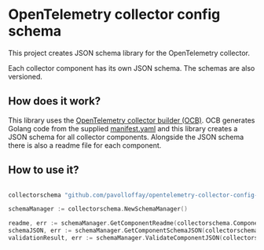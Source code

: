 # OpenTelemetry collector config schema

This project creates JSON schema library for the OpenTelemetry collector.

Each collector component has its own JSON schema. The schemas are also versioned.

## How does it work?

This library uses the [OpenTelemetry collector builder (OCB)](https://github.com/open-telemetry/opentelemetry-collector/tree/main/cmd/builder).
OCB generates Golang code from the supplied [manifest.yaml](./manifest.yaml) and this library creates a JSON schema for all collector components.
Alongside the JSON schema there is also a readme file for each component.

## How to use it?

```go

collectorschema "github.com/pavolloffay/opentelemetry-collector-config-schema"

schemaManager := collectorschema.NewSchemaManager()

readme, err := schemaManager.GetComponentReadme(collectorschema.ComponentType(componentType), componentName, version)
schemaJSON, err := schemaManager.GetComponentSchemaJSON(collectorschema.ComponentType(componentType), componentName, version)
validationResult, err := schemaManager.ValidateComponentJSON(collectorschema.ComponentType(componentType), componentName, version, []byte(config))
```